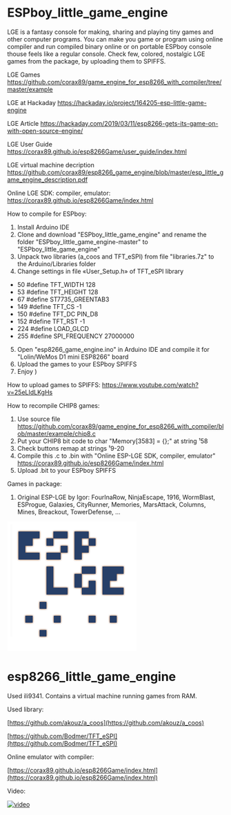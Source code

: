 # ESPboy_little_game_engine

LGE is a fantasy console for making, sharing and playing tiny games and other computer programs. 
You can make you game or program using online compiler and run compiled binary online or on portable ESPboy console thouse feels like a regular console. Check few, colored, nostalgic LGE games from the package, by uploading them to SPIFFS.

LGE Games
https://github.com/corax89/game_engine_for_esp8266_with_compiler/tree/master/example

LGE at Hackaday
https://hackaday.io/project/164205-esp-little-game-engine

LGE Article
https://hackaday.com/2019/03/11/esp8266-gets-its-game-on-with-open-source-engine/

LGE User Guide
https://corax89.github.io/esp8266Game/user_guide/index.html

LGE virtual machine decription
https://github.com/corax89/esp8266_game_engine/blob/master/esp_little_game_engine_description.pdf

Online LGE SDK: compiler, emulator:
https://corax89.github.io/esp8266Game/index.html


How to compile for ESPboy:
1. Install Arduino IDE
2. Clone and download "ESPboy_little_game_engine" and rename the folder "ESPboy_little_game_engine-master" to "ESPboy_little_game_engine"
3. Unpack two libraries (a_coos and TFT_eSPI) from file "libraries.7z" to the Arduino/Libraries folder
4. Change settings in file «User_Setup.h» of TFT_eSPI library
  - 50  #define TFT_WIDTH  128
  - 53  #define TFT_HEIGHT 128
  - 67  #define ST7735_GREENTAB3
  - 149 #define TFT_CS   -1
  - 150 #define TFT_DC   PIN_D8
  - 152 #define TFT_RST  -1  
  - 224 #define LOAD_GLCD
  - 255 #define SPI_FREQUENCY  27000000
5. Open "esp8266_game_engine.ino" in Arduino IDE and compile it for "Lolin/WeMos D1 mini ESP8266" board
6. Upload the games to your ESPboy SPIFFS 
7. Enjoy )

How to upload games to SPIFFS:
https://www.youtube.com/watch?v=25eLIdLKgHs


How to recompile CHIP8 games:
1. Use source file https://github.com/corax89/game_engine_for_esp8266_with_compiler/blob/master/example/chip8.c
2. Put your CHIP8 bit code to char "Memory[3583] = {};" at string ¹58
3. Check buttons remap at strings ¹9-20
4. Compile this .c to .bin with "Online ESP-LGE SDK, compiler, emulator" https://corax89.github.io/esp8266Game/index.html
5. Upload .bit to your ESPboy SPIFFS


Games in package:

1. Original ESP-LGE by Igor: FourInaRow, NinjaEscape, 1916, WormBlast, ESProgue, Galaxies, CityRunner, Memories, MarsAttack, Columns, Mines, Breackout, TowerDefense,
...




![logo](/logo.png)
# esp8266_little_game_engine
Used ili9341. Contains a virtual machine running games from RAM.

Used library:

[https://github.com/akouz/a_coos](https://github.com/akouz/a_coos)

[https://github.com/Bodmer/TFT_eSPI](https://github.com/Bodmer/TFT_eSPI)

Online emulator with compiler:

[https://corax89.github.io/esp8266Game/index.html](https://corax89.github.io/esp8266Game/index.html)

Video:

[![video](http://img.youtube.com/vi/roOQHuXNVoI/0.jpg)](https://www.youtube.com/watch?v=roOQHuXNVoI "ESP8266 game engine")
